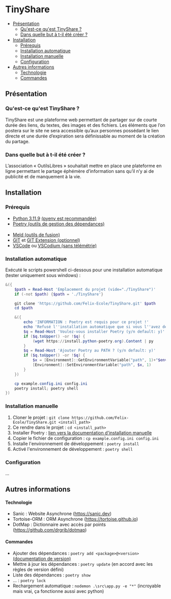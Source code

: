 # TinyShare
- [Présentation](#présentation)
	- [Qu'est-ce qu'est TinyShare ?](#quest-ce-quest-tinyshare)
	- [Dans quelle but à t-il été créer ?](#dans-quelle-but-à-t-il-été-créer)
- [Installation](#présentation)
	- [Prérequis](#prérequis)
	- [Installation automatique](#installation-automatique)
	- [Installation manuelle](#installation-manuelle)
	- [Configuration](#configuration)
- [Autres informations](#autres-informations)
	- [Technologie](#technologie)
	- [Commandes](#commandes)


## Présentation
### Qu'est-ce qu'est TinyShare ?
TinyShare est une plateforme web permettant de partager sur de courte durée des liens, du textes, des images et des fichiers. Les éléments que l’on postera sur le site ne sera accessible qu’aux personnes possédant le lien directe et une durée d’expiration sera définissable au moment de la création du partage.

### Dans quelle but à t-il été créer ?
L’association « OutilsLibres » souhaitait mettre en place une plateforme en ligne permettant le partage éphémère d’information sans qu’il n’y ai de publicité et de manquement à la vie.



## Installation
### Prérequis
- [Python 3.11.9](https://python.org/downloads/release/python-3123) [(pyenv est recommandée)](https://github.com/pyenv/pyenv)
- [Poetry (outils de gestion des dépendances)](https://python-poetry.org/docs/#installing-with-the-official-installer)
<br><br>
- [Meld (outils de fusion)](https://meldmerge.org)
- [GIT](https://git-scm.com) et [GIT Extension (optionnel)](https://github.com/gitextensions/gitextensions)
- [VSCode](https://code.visualstudio.com) ou [VSCodium (sans télémétrie)](https://vscodium.com)

### Installation automatique
Exécuté le scripts powershell ci-dessous pour une installation automatique (tester uniquement sous windows) :
```powershell
&({
	$path = Read-Host 'Emplacement du projet (vide="./TinyShare")'
	if (-not $path) {$path = './TinyShare'}

	git clone 'https://github.com/Felix-Ecole/TinyShare.git' $path
	cd $path

	&({
		echo 'INFORMATION : Poetry est requis pour ce projet !'
		echo 'Refusé l''installation automatique que si vous l''avez déjà !'
		$q = Read-Host 'Voulez-vous installer Poetry (y/n default: y)'
		if ($q.toUpper() -or !$q) {
			(wget https://install.python-poetry.org).Content | py
		}
		$q = Read-Host 'Ajouter Poetry au PATH ? (y/n default: y)'
		if ($q.toUpper() -or !$q) {
			$x = [Environment]::GetEnvironmentVariable("path", 1)+"$env:appdata\Python\Scripts"
			[Environment]::SetEnvironmentVariable("path", $x, 1)
		}
	})

	cp example.config.ini config.ini
	poetry install; poetry shell
})
```

### Installation manuelle
1) Cloner le projet : `git clone https://github.com/Felix-Ecole/TinyShare.git <install_path>`
2) Ce rendre dans le projet : `cd <install_path>`
3) Installer Poetry : [lien vers la documentation d'installation manuelle](https://python-poetry.org/docs/#installing-with-the-official-installer)
4) Copier le fichier de configuration : `cp example.config.ini config.ini`
4) Installe  l'environnement de développement : `poetry install`
5) Activé l'environnement de développement : `poetry shell`

### Configuration
...




## Autres informations
#### Technologie
- Sanic : Website Asynchrone (https://sanic.dev)
- Tortoise-ORM : ORM Asynchrone (https://tortoise.github.io)
- DotMap : Dictionnaire avec accès par points (https://github.com/drgrib/dotmap)

#### Commandes
- Ajouter des dépendances : `poetry add <package>@<version>` [(documentation de version)](https://gist.github.com/jonlabelle/706b28d50ba75bf81d40782aa3c84b3e)
- Mettre à jour les dépendances : `poetry update` (en accord avec les règles de version défini)
- Liste des dépendances : `poetry show`
- ... : `poetry lock`
- Rechargement automatique : `nodemon .\src\app.py -e "*"` (incroyable mais vrai, ça fonctionne aussi avec python)